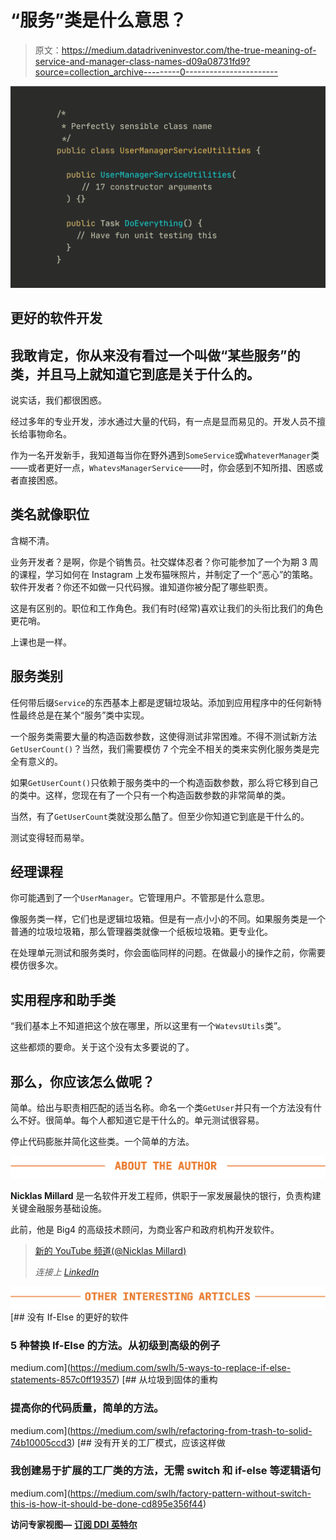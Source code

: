 # “服务”类是什么意思？

> 原文：<https://medium.datadriveninvestor.com/the-true-meaning-of-service-and-manager-class-names-d09a08731fd9?source=collection_archive---------0----------------------->

![](img/f20bf4357bf1c7bde16b98f466d4e573.png)

## 更好的软件开发

## 我敢肯定，你从来没有看过一个叫做“某些服务”的类，并且马上就知道它到底是关于什么的。

说实话，我们都很困惑。

经过多年的专业开发，涉水通过大量的代码，有一点是显而易见的。开发人员不擅长给事物命名。

作为一名开发新手，我知道每当你在野外遇到`SomeService`或`WhateverManager`类——或者更好一点，`WhatevsManagerService`——时，你会感到不知所措、困惑或者直接困惑。

## 类名就像职位

含糊不清。

业务开发者？是啊，你是个销售员。社交媒体忍者？你可能参加了一个为期 3 周的课程，学习如何在 Instagram 上发布猫咪照片，并制定了一个“恶心”的策略。软件开发者？你还不如做一只代码猴。谁知道你被分配了哪些职责。

这是有区别的。职位和工作角色。我们有时(经常)喜欢让我们的头衔比我们的角色更花哨。

上课也是一样。

## 服务类别

任何带后缀`Service`的东西基本上都是逻辑垃圾站。添加到应用程序中的任何新特性最终总是在某个“服务”类中实现。

一个服务类需要大量的构造函数参数，这使得测试非常困难。不得不测试新方法`GetUserCount()`？当然，我们需要模仿 7 个完全不相关的类来实例化服务类是完全有意义的。

如果`GetUserCount()`只依赖于服务类中的一个构造函数参数，那么将它移到自己的类中。这样，您现在有了一个只有一个构造函数参数的非常简单的类。

当然，有了`GetUserCount`类就没那么酷了。但至少你知道它到底是干什么的。

测试变得轻而易举。

## 经理课程

你可能遇到了一个`UserManager`。它管理用户。不管那是什么意思。

像服务类一样，它们也是逻辑垃圾箱。但是有一点小小的不同。如果服务类是一个普通的垃圾垃圾箱，那么管理器类就像一个纸板垃圾箱。更专业化。

在处理单元测试和服务类时，你会面临同样的问题。在做最小的操作之前，你需要模仿很多次。

## 实用程序和助手类

“我们基本上不知道把这个放在哪里，所以这里有一个`WatevsUtils`类”。

这些都烦的要命。关于这个没有太多要说的了。

## 那么，你应该怎么做呢？

简单。给出与职责相匹配的适当名称。命名一个类`GetUser`并只有一个方法没有什么不好。很简单。每个人都知道它是干什么的。单元测试很容易。

停止代码膨胀并简化这些类。一个简单的方法。

![](img/745b6019f001879654cae7d29d306420.png)

**Nicklas Millard** 是一名软件开发工程师，供职于一家发展最快的银行，负责构建关键金融服务基础设施。

此前，他是 Big4 的高级技术顾问，为商业客户和政府机构开发软件。

> [新的 YouTube 频道(@Nicklas Millard)](https://www.youtube.com/channel/UCaUy83EAkVdXsZjF3xGSvMw)
> 
> *连接上* [*LinkedIn*](https://www.linkedin.com/in/nicklasmillard/)

![](img/03dac11a69c5fe0b48987fe1421e8934.png)[](https://medium.com/swlh/5-ways-to-replace-if-else-statements-857c0ff19357) [## 没有 If-Else 的更好的软件

### 5 种替换 If-Else 的方法。从初级到高级的例子

medium.com](https://medium.com/swlh/5-ways-to-replace-if-else-statements-857c0ff19357) [](https://medium.com/swlh/refactoring-from-trash-to-solid-74b10005ccd3) [## 从垃圾到固体的重构

### 提高你的代码质量，简单的方法。

medium.com](https://medium.com/swlh/refactoring-from-trash-to-solid-74b10005ccd3) [](https://medium.com/swlh/factory-pattern-without-switch-this-is-how-it-should-be-done-cd895e356f44) [## 没有开关的工厂模式，应该这样做

### 我创建易于扩展的工厂类的方法，无需 switch 和 if-else 等逻辑语句

medium.com](https://medium.com/swlh/factory-pattern-without-switch-this-is-how-it-should-be-done-cd895e356f44) 

**访问专家视图—** [**订阅 DDI 英特尔**](https://datadriveninvestor.com/ddi-intel)